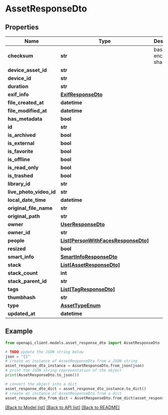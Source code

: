 # AssetResponseDto


## Properties

Name | Type | Description | Notes
------------ | ------------- | ------------- | -------------
**checksum** | **str** | base64 encoded sha1 hash | 
**device_asset_id** | **str** |  | 
**device_id** | **str** |  | 
**duration** | **str** |  | 
**exif_info** | [**ExifResponseDto**](ExifResponseDto.md) |  | [optional] 
**file_created_at** | **datetime** |  | 
**file_modified_at** | **datetime** |  | 
**has_metadata** | **bool** |  | 
**id** | **str** |  | 
**is_archived** | **bool** |  | 
**is_external** | **bool** |  | 
**is_favorite** | **bool** |  | 
**is_offline** | **bool** |  | 
**is_read_only** | **bool** |  | 
**is_trashed** | **bool** |  | 
**library_id** | **str** |  | 
**live_photo_video_id** | **str** |  | [optional] 
**local_date_time** | **datetime** |  | 
**original_file_name** | **str** |  | 
**original_path** | **str** |  | 
**owner** | [**UserResponseDto**](UserResponseDto.md) |  | [optional] 
**owner_id** | **str** |  | 
**people** | [**List[PersonWithFacesResponseDto]**](PersonWithFacesResponseDto.md) |  | [optional] 
**resized** | **bool** |  | 
**smart_info** | [**SmartInfoResponseDto**](SmartInfoResponseDto.md) |  | [optional] 
**stack** | [**List[AssetResponseDto]**](AssetResponseDto.md) |  | [optional] 
**stack_count** | **int** |  | 
**stack_parent_id** | **str** |  | [optional] 
**tags** | [**List[TagResponseDto]**](TagResponseDto.md) |  | [optional] 
**thumbhash** | **str** |  | 
**type** | [**AssetTypeEnum**](AssetTypeEnum.md) |  | 
**updated_at** | **datetime** |  | 

## Example

```python
from openapi_client.models.asset_response_dto import AssetResponseDto

# TODO update the JSON string below
json = "{}"
# create an instance of AssetResponseDto from a JSON string
asset_response_dto_instance = AssetResponseDto.from_json(json)
# print the JSON string representation of the object
print(AssetResponseDto.to_json())

# convert the object into a dict
asset_response_dto_dict = asset_response_dto_instance.to_dict()
# create an instance of AssetResponseDto from a dict
asset_response_dto_from_dict = AssetResponseDto.from_dict(asset_response_dto_dict)
```
[[Back to Model list]](../README.md#documentation-for-models) [[Back to API list]](../README.md#documentation-for-api-endpoints) [[Back to README]](../README.md)


